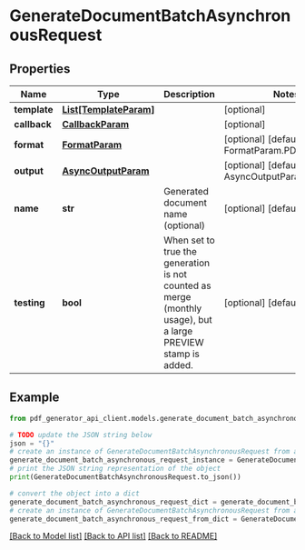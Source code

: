# GenerateDocumentBatchAsynchronousRequest


## Properties

Name | Type | Description | Notes
------------ | ------------- | ------------- | -------------
**template** | [**List[TemplateParam]**](TemplateParam.md) |  | [optional] 
**callback** | [**CallbackParam**](CallbackParam.md) |  | [optional] 
**format** | [**FormatParam**](FormatParam.md) |  | [optional] [default to FormatParam.PDF]
**output** | [**AsyncOutputParam**](AsyncOutputParam.md) |  | [optional] [default to AsyncOutputParam.BASE64]
**name** | **str** | Generated document name (optional) | [optional] [default to '']
**testing** | **bool** | When set to true the generation is not counted as merge (monthly usage), but a large PREVIEW stamp is added. | [optional] [default to False]

## Example

```python
from pdf_generator_api_client.models.generate_document_batch_asynchronous_request import GenerateDocumentBatchAsynchronousRequest

# TODO update the JSON string below
json = "{}"
# create an instance of GenerateDocumentBatchAsynchronousRequest from a JSON string
generate_document_batch_asynchronous_request_instance = GenerateDocumentBatchAsynchronousRequest.from_json(json)
# print the JSON string representation of the object
print(GenerateDocumentBatchAsynchronousRequest.to_json())

# convert the object into a dict
generate_document_batch_asynchronous_request_dict = generate_document_batch_asynchronous_request_instance.to_dict()
# create an instance of GenerateDocumentBatchAsynchronousRequest from a dict
generate_document_batch_asynchronous_request_from_dict = GenerateDocumentBatchAsynchronousRequest.from_dict(generate_document_batch_asynchronous_request_dict)
```
[[Back to Model list]](../README.md#documentation-for-models) [[Back to API list]](../README.md#documentation-for-api-endpoints) [[Back to README]](../README.md)


